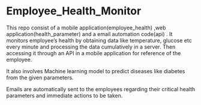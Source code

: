 # Employee_Health_Monitor

  This repo consist of a mobile application(employee_health) ,web application(health_parameter) and a email automation code(api) .
  It monitors employee’s health by obtaining data like temperature, glucose etc every minute and processing the data cumulatively in a server.
  Then accessing it through an API in a mobile application for reference of the employee.
  
  It also involves Machine learning model to predict diseases like diabetes from the given parameters.
  
  Emails are automatically sent to the employees regarding their critical health parameters and immediate actions to be taken.
  
